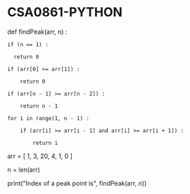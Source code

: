 # CSA0861-PYTHON
def findPeak(arr, n) :

    if (n == 1) :

      return 0

    if (arr[0] >= arr[1]) :

        return 0

    if (arr[n - 1] >= arr[n - 2]) :

        return n - 1
    
    for i in range(1, n - 1) :

        if (arr[i] >= arr[i - 1] and arr[i] >= arr[i + 1]) :

            return i

arr = [ 1, 3, 20, 4, 1, 0 ]

n = len(arr)

print("Index of a peak point is", findPeak(arr, n))
